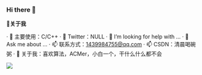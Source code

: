 ### Hi there 👋

🍓<strong>关于我</strong>

· 🔭 主要使用：C/C++
· 🌱 Twitter：NULL
· 🤔 I’m looking for help with ...
· 💬 Ask me about ...
· 📫 联系方式：1439984755@qq.com
· 📫 CSDN：清晨喝碗粥
· 👯 关于我：喜欢算法，ACMer，小白一个，干什么什么都不会

![](https://github-readme-stats.vercel.app/api?username=GMatinal)


